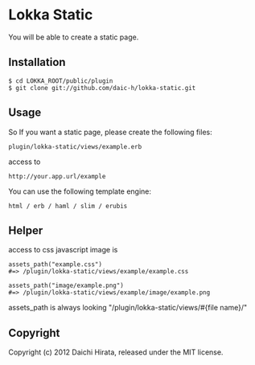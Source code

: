 # Lokka Static
You will be able to create a static page.

## Installation
    $ cd LOKKA_ROOT/public/plugin
    $ git clone git://github.com/daic-h/lokka-static.git
    
## Usage

So If you want a static page, please create the following files:

    plugin/lokka-static/views/example.erb

access to

    http://your.app.url/example
    
You can use the following template engine:
    
    html / erb / haml / slim / erubis 
    
## Helper

access to css javascript image is

    assets_path("example.css") 
    #=> /plugin/lokka-static/views/example/example.css

    assets_path("image/example.png") 
    #=> /plugin/lokka-static/views/example/image/example.png

assets_path is always looking "/plugin/lokka-static/views/#{file name}/" 

## Copyright
Copyright (c) 2012 Daichi Hirata, released under the MIT license.
